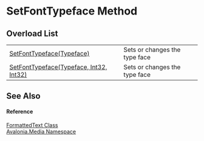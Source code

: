 # SetFontTypeface Method


## Overload List
<table>
<tr>
<td><a href="M_Avalonia_Media_FormattedText_SetFontTypeface_1">SetFontTypeface(Typeface)</a></td>
<td>Sets or changes the type face</td>
</tr>
<tr>
<td><a href="M_Avalonia_Media_FormattedText_SetFontTypeface">SetFontTypeface(Typeface, Int32, Int32)</a></td>
<td>Sets or changes the type face</td>
</tr>
</table>

## See Also


#### Reference
<a href="T_Avalonia_Media_FormattedText">FormattedText Class</a>  
<a href="N_Avalonia_Media">Avalonia.Media Namespace</a>  
